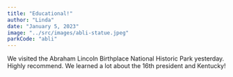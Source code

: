 ```yaml
---
title: "Educational!"
author: "Linda"
date: "January 5, 2023"
image: "../src/images/abli-statue.jpeg"
parkCode: "abli"
---
```


We visited the Abraham Lincoln Birthplace National Historic Park yesterday. Highly recommend. We learned a lot about the 16th president and Kentucky!
